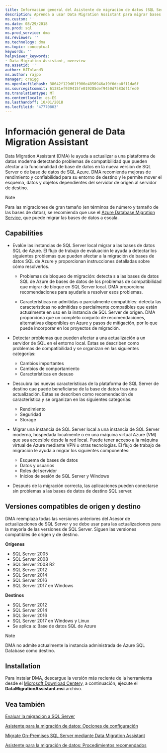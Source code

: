 ```yaml
---
title: Información general del Asistente de migración de datos (SQL Server) | Microsoft Docs
description: Aprenda a usar Data Migration Assistant para migrar bases de datos de SQL Server a otro servidor de SQL o bases de datos de Azure
ms.custom: ''
ms.date: 08/29/2018
ms.prod: sql
ms.prod_service: dma
ms.reviewer: ''
ms.technology: dma
ms.topic: conceptual
keywords: ''
helpviewer_keywords:
- Data Migration Assistant, overview
ms.assetid: ''
author: HJToland3
ms.author: rajpo
manager: craigg
ms.openlocfilehash: 38642f129d61f906e4856946a19f6dca8f11da6f
ms.sourcegitcommit: 61381ef939415fe019285def9450d7583df1fed0
ms.translationtype: MT
ms.contentlocale: es-ES
ms.lasthandoff: 10/01/2018
ms.locfileid: "47770803"
---
```

# <a name="overview-of-data-migration-assistant"></a>Información general de Data Migration Assistant

Data Migration Assistant (DMA) le ayuda a actualizar a una plataforma de datos moderna detectando problemas de compatibilidad que pueden afectar a la funcionalidad de base de datos en la nueva versión de SQL Server o de base de datos de SQL Azure. DMA recomienda mejoras de rendimiento y confiabilidad para su entorno de destino y le permite mover el esquema, datos y objetos dependientes del servidor de origen al servidor de destino.

> [!NOTE] 
> Para las migraciones de gran tamaño (en términos de número y tamaño de las bases de datos), se recomienda que use el [Azure Database Migration Service](https://docs.microsoft.com/azure/dms/dms-overview), que puede migrar las bases de datos a escala.
  
## <a name="capabilities"></a>Capabilities

- Evalúe las instancias de SQL Server local migrar a las bases de datos SQL de Azure. El flujo de trabajo de evaluación le ayuda a detectar los siguientes problemas que pueden afectar a la migración de bases de datos SQL de Azure y proporcionan instrucciones detalladas sobre cómo resolverlos.

  - Problemas de bloqueo de migración: detecta s a las bases de datos SQL de Azure de bases de datos de los problemas de compatibilidad que migrar de bloque en SQL Server local. DMA proporciona recomendaciones para ayudarle a resolver esos problemas.

  - Características no admitidas o parcialmente compatibles: detecta las características no admitidas o parcialmente compatibles que están actualmente en uso en la instancia de SQL Server de origen. DMA proporciona que un completo conjunto de recomendaciones, alternativas disponibles en Azure y pasos de mitigación, por lo que puede incorporar en los proyectos de migración.

- Detectar problemas que pueden afectar a una actualización a un servidor de SQL en el entorno local. Estas se describen como problemas de compatibilidad y se organizan en las siguientes categorías:

  - Cambios importantes
  - Cambios de comportamiento
  - Características en desuso

- Descubra las nuevas características de la plataforma de SQL Server de destino que puede beneficiarse de la base de datos tras una actualización. Estas se describen como recomendación de característica y se organizan en las siguientes categorías:

  - Rendimiento
  - Seguridad
  - Storage

- Migrar una instancia de SQL Server local a una instancia de SQL Server moderna, hospedada localmente o en una máquina virtual Azure (VM) que sea accesible desde la red local. Puede tener acceso a la máquina virtual de Azure mediante VPN u otras tecnologías. El flujo de trabajo de migración le ayuda a migrar los siguientes componentes:

  - Esquema de bases de datos
  - Datos y usuarios
  - Roles del servidor
  - Inicios de sesión de SQL Server y Windows

- Después de la migración correcta, las aplicaciones pueden conectarse sin problemas a las bases de datos de destino SQL server.

## <a name="supported-source-and-target-versions"></a>Versiones compatibles de origen y destino

DMA reemplaza todas las versiones anteriores del Asesor de actualizaciones de SQL Server y se debe usar para las actualizaciones para la mayoría de las versiones de SQL Server. Siguen las versiones compatibles de origen y de destino.

**Orígenes**
- SQL Server 2005
- SQL Server 2008
- SQL Server 2008 R2
- SQL Server 2012 
- SQL Server 2014
- SQL Server 2016
- SQL Server 2017 en Windows

**Destinos**
- SQL Server 2012
- SQL Server 2014
- SQL Server 2016
- SQL Server 2017 en Windows y Linux
- Se aplica a: Base de datos SQL de Azure

> [!NOTE] 
> DMA no admite actualmente la instancia administrada de Azure SQL Database como destino.

## <a name="installation"></a>Installation

Para instalar DMA, descargue la versión más reciente de la herramienta desde el [Microsoft Download Center](https://www.microsoft.com/download/details.aspx?id=53595)y, a continuación, ejecute el **DataMigrationAssistant.msi** archivo.

## <a name="see-also"></a>Vea también

[Evaluar la migración a SQL Server](../dma/dma-assesssqlonprem.md)

[Asistente para la migración de datos: Opciones de configuración](../dma/dma-configurationsettings.md)

[Migrate On-Premises SQL Server mediante Data Migration Assistant](../dma/dma-migrateonpremsql.md)

[Asistente para la migración de datos: Procedimientos recomendados](../dma/dma-bestpractices.md)



